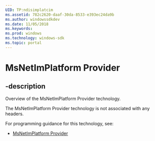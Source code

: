 ```yaml
---
UID: TP:ndisimplatcim
ms.assetid: 782c2620-daaf-30da-8533-e393ec24da9b
ms.author: windowssdkdev
ms.date: 11/05/2018
ms.keywords: 
ms.prod: windows
ms.technology: windows-sdk
ms.topic: portal
---
```


# MsNetImPlatform Provider

## -description

Overview of the MsNetImPlatform Provider technology.

The MsNetImPlatform Provider technology is not associated with any headers.

For programming guidance for this technology, see:
* [MsNetImPlatform Provider](/windows/desktop/ndisimplatcimprov)

